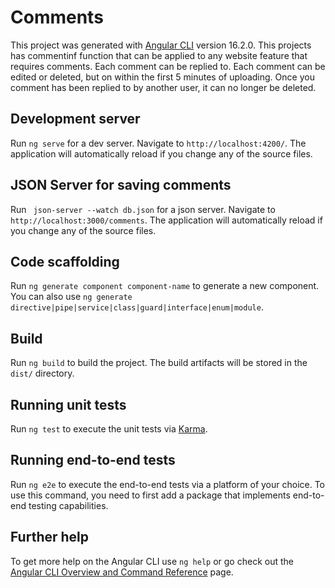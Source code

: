 # Comments

This project was generated with [Angular CLI](https://github.com/angular/angular-cli) version 16.2.0. 
This projects has commentinf function that can be applied to any website feature that requires comments.
Each comment can be replied to. Each comment can be edited or deleted, but on within the first 5 minutes of uploading.
Once you comment has been replied to by another user, it can no longer be deleted.

## Development server

Run `ng serve` for a dev server. Navigate to `http://localhost:4200/`. The application will automatically reload if you change any of the source files.

## JSON Server for saving comments

Run ` json-server --watch db.json` for a json server. Navigate to `http://localhost:3000/comments`. The application will automatically reload if you change any of the source files.

## Code scaffolding

Run `ng generate component component-name` to generate a new component. You can also use `ng generate directive|pipe|service|class|guard|interface|enum|module`.

## Build

Run `ng build` to build the project. The build artifacts will be stored in the `dist/` directory.

## Running unit tests

Run `ng test` to execute the unit tests via [Karma](https://karma-runner.github.io).

## Running end-to-end tests

Run `ng e2e` to execute the end-to-end tests via a platform of your choice. To use this command, you need to first add a package that implements end-to-end testing capabilities.

## Further help

To get more help on the Angular CLI use `ng help` or go check out the [Angular CLI Overview and Command Reference](https://angular.io/cli) page.
